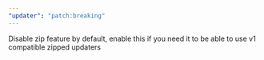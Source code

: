 ```yaml
---
"updater": "patch:breaking"
---
```


Disable zip feature by default, enable this if you need it to be able to use v1 compatible zipped updaters
